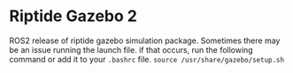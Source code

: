 # Riptide Gazebo 2
ROS2 release of riptide gazebo simulation package. Sometimes there may be an issue running the launch file. if that occurs, run the following command or add it to your `.bashrc` file. `source /usr/share/gazebo/setup.sh`